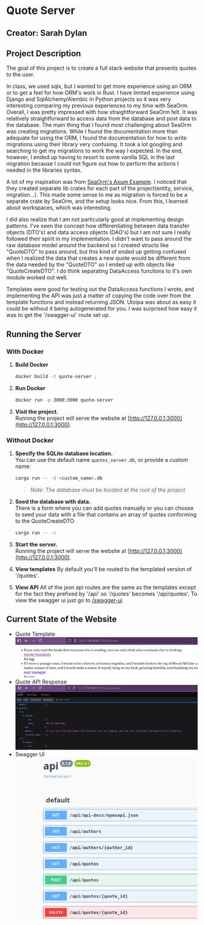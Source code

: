 # Quote Server
## Creator: Sarah Dylan

## Project Description
The goal of this project is to create a full stack website that presents quotes to the user. 

In class, we used sqlx, but I wanted to get more experience using an ORM or to get a feel for how ORM's work in Rust. I have limited experience using Django and SqlAlchemy/Alembic in Python projects so it was very interesting comparing my previous experiences to my time with SeaOrm. Overall, I was pretty impressed with how straightforward SeaOrm felt. It was relatively straightforward to access data from the database and post data to the database. The main thing that I found most challenging about SeaOrm was creating migrations. While I found the documentation more than adequate for using the ORM, I found the documentation for how to write migrations using their library very confusing. It took a lot googling and searching to get my migrations to work the way I expected. In the end, however, I ended up having to resort to some vanilla SQL in the last migration because I could not figure out how to perform the actions I needed in the libraries syntax.

A lot of my inspiration was from [SeaOrm's Axum Example](https://github.com/SeaQL/sea-orm/tree/master/examples/axum_example). I noticed that they created separate lib crates for each part of the project(entity, service, migration...). This made some sense to me as migration is forced to be a separate crate by SeaOrm, and the setup looks nice. From this, I learned about workspaces, which was interesting.

I did also realize that I am not particularly good at implementing design patterns. I've seen the concept how differentiating between data transfer objects (DTO's) and data access objects (DAO's) but I am not sure I really followed their spirit in my implementation. I didn't want to pass around the raw database model around the backend so I created structs like "QuoteDTO" to pass around, but this kind of ended up getting confused when I realized the data that creates a new quote would be different from the data needed by the "QuoteDTO" so I ended up with objects like "QuoteCreateDTO". I do think separating DataAccess functions to it's own module worked out well. 

Templates were good for testing out the DataAccess functions I wrote, and implementing the API was just a matter of copying the code over from the template functions and instead returning JSON. Utoipa was about as easy it could be without it being autogenerated for you. I was surprised how easy it was to get the '/swagger-ui' route set up.

## Running the Server

### With Docker
1. **Build Docker**

    ```bash
    docker build -t quote-server .
    ```

2. **Run Docker**

    ```bash
    docker run -p 3000:3000 quote-server
    ```

3. **Visit the project.**  
Running the project will serve the website at [http://127.0.0.1:3000](http://127.0.0.1:3000).

### Without Docker

1. **Specify the SQLite database location.**  
You can use the default name `quotes_server.db`, or provide a custom name:

    ```bash
    cargo run -- -d <custom_name>.db
    ```

    > *Note: The database must be located at the root of the project.*

2. **Seed the database with data.**  
There is a form where you can add quotes manually or you can choose to seed your data with a file that contains
an array of quotes conforming to the QuoteCreateDTO

    ```bash
    cargo run -- -i
    ```

3. **Start the server.**  
Running the project will serve the website at [http://127.0.0.1:3000](http://127.0.0.1:3000).

4. **View templates**
By default you'll be routed to the templated version of '/quotes'. 

5. **View API**
All of the json api routes are the same as the templates except for the fact they prefixed by '/api' so '/quotes' becomes '/api/quotes'.
To view the swagger ui just go to [/swagger-ui](http://127.0.0.1:3000/swagger-ui)

## Current State of the Website

- Quote Template  
![A screenshot showing the template at /quote](<static/assets/template_quote.png>)
- Quote API Response  
![A screenshot showing the api response at /api/quote](<static/assets/api_quote.png>)
- Swagger UI  
![A screenshot showing the Swagger UI docs](<static/assets/swagger.png>)